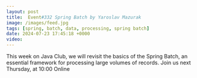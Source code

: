```yaml
---
layout: post
title:  Event#332 Spring Batch by Yaroslav Mazurak
image: /images/feed.jpg
tags: [spring, batch, data, processing, spring batch]
date: 2024-07-23 17:45:18 +0000
video: 
---
```


This week on Java Club, we will revisit the basics of the Spring Batch, an essential framework for processing large volumes of records. 
Join us next Thursday, at 10:00 Online
